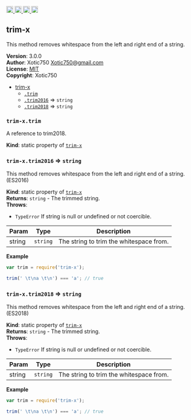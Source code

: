 <a href="https://travis-ci.org/Xotic750/trim-x"
   title="Travis status">
<img
   src="https://travis-ci.org/Xotic750/trim-x.svg?branch=master"
   alt="Travis status" height="18"/>
</a>
<a href="https://david-dm.org/Xotic750/trim-x"
   title="Dependency status">
<img src="https://david-dm.org/Xotic750/trim-x.svg"
   alt="Dependency status" height="18"/>
</a>
<a href="https://david-dm.org/Xotic750/trim-x#info=devDependencies"
   title="devDependency status">
<img src="https://david-dm.org/Xotic750/trim-x/dev-status.svg"
   alt="devDependency status" height="18"/>
</a>
<a href="https://badge.fury.io/js/trim-x" title="npm version">
<img src="https://badge.fury.io/js/trim-x.svg"
   alt="npm version" height="18"/>
</a>
<a name="module_trim-x"></a>

## trim-x
This method removes whitespace from the left and right end of a string.

**Version**: 3.0.0  
**Author**: Xotic750 <Xotic750@gmail.com>  
**License**: [MIT](&lt;https://opensource.org/licenses/MIT&gt;)  
**Copyright**: Xotic750  

* [trim-x](#module_trim-x)
    * [`.trim`](#module_trim-x.trim)
    * [`.trim2016`](#module_trim-x.trim2016) ⇒ <code>string</code>
    * [`.trim2018`](#module_trim-x.trim2018) ⇒ <code>string</code>

<a name="module_trim-x.trim"></a>

### `trim-x.trim`
A reference to trim2018.

**Kind**: static property of [<code>trim-x</code>](#module_trim-x)  
<a name="module_trim-x.trim2016"></a>

### `trim-x.trim2016` ⇒ <code>string</code>
This method removes whitespace from the left and right end of a string.
(ES2016)

**Kind**: static property of [<code>trim-x</code>](#module_trim-x)  
**Returns**: <code>string</code> - The trimmed string.  
**Throws**:

- <code>TypeError</code> If string is null or undefined or not coercible.


| Param | Type | Description |
| --- | --- | --- |
| string | <code>string</code> | The string to trim the whitespace from. |

**Example**  
```js
var trim = require('trim-x');

trim(' \t\na \t\n') === 'a'; // true
```
<a name="module_trim-x.trim2018"></a>

### `trim-x.trim2018` ⇒ <code>string</code>
This method removes whitespace from the left and right end of a string.
(ES2018)

**Kind**: static property of [<code>trim-x</code>](#module_trim-x)  
**Returns**: <code>string</code> - The trimmed string.  
**Throws**:

- <code>TypeError</code> If string is null or undefined or not coercible.


| Param | Type | Description |
| --- | --- | --- |
| string | <code>string</code> | The string to trim the whitespace from. |

**Example**  
```js
var trim = require('trim-x');

trim(' \t\na \t\n') === 'a'; // true
```
